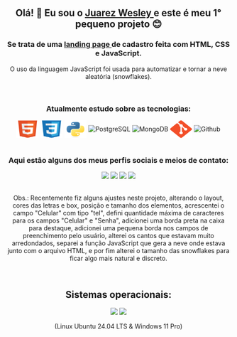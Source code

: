 <div>
  
  <h2 align="center">
    Olá! 🫡 Eu sou o 
    <a href="https://www.linkedin.com/in/juarez-wesley/"> Juarez Wesley </a> e este é meu 1° pequeno projeto 😊
  </div>
    <div>
    <p>
<h3 align="center">
  Se trata de uma 
    <a href="https://juarezwesley.github.io/landing-page-cadastro/"> landing page </a> de cadastro feita com HTML, CSS e JavaScript.
    </div>
    <p align="center">O uso da linguagem JavaScript foi usada para automatizar e tornar a neve aleatória (snowflakes).</p><br/>
      

  <h3 align="center">
  Atualmente estudo sobre as tecnologias:
    </h3>
</div>

<div align="center" valign="top">
  <img align="center" alt="HTML5" height="40" width="50" src="https://raw.githubusercontent.com/devicons/devicon/master/icons/html5/html5-original.svg">
  <img align="center" alt="CSS3" height="40" width="50" src="https://raw.githubusercontent.com/devicons/devicon/master/icons/css3/css3-original.svg">
   <img align="center" alt="Python" height="40" width="50" src="https://raw.githubusercontent.com/devicons/devicon/master/icons/python/python-original.svg">
  <img align="center" alt="PostgreSQL" height="40" width="50" src="https://upload.wikimedia.org/wikipedia/commons/2/29/Postgresql_elephant.svg">
  <img align="center" alt="MongoDB" height="40" width="50" src="https://www.svgrepo.com/show/331488/mongodb.svg">
  <img align="center" alt="Git" height="40" width="50" src="https://raw.githubusercontent.com/devicons/devicon/master/icons/git/git-original.svg">
  <img align="center" alt="Github" height="40" width="50" src="https://cdn.worldvectorlogo.com/logos/github-icon-2.svg">
</div><br>

  <h3 align="center">
  Aqui estão alguns dos meus perfis sociais e meios de contato:
    </h3>
 <div align="center">
  <a href="https://www.instagram.com/juarezweslley/" target="_blank"><img src="https://img.shields.io/badge/-Instagram-%23E4405F?style=for-the-badge&logo=instagram&logoColor=white" target="_blank"></a>
  <a href="https://www.linkedin.com/in/juarez-wesley/" target="_blank"><img src="https://img.shields.io/badge/-LinkedIn-%230077B5?style=for-the-badge&logo=linkedin&logoColor=white" target="_blank"></a> 
  <a href="mailto:juniormonte22@gmail.com"><img src="https://img.shields.io/badge/-Gmail-%23333?style=for-the-badge&logo=gmail&logoColor=white" target="_blank"></a>
  <a href="https://wa.me/+5511989504174"><img src="https://img.shields.io/badge/WhatsApp-25D366?style=for-the-badge&logo=whatsapp&logoColor=white" target="_blank"></a>
</div><br>
</div>    

<p align="center"> Obs.: Recentemente fiz alguns ajustes neste projeto, alterando o layout, cores das letras e box, posição e tamanho dos elementos, acrescentei o campo "Celular" com tipo "tel", defini quantidade máxima de caracteres para os campos "Celular" e "Senha", adicionei uma borda preta na caixa para destaque, adicionei uma pequena borda nos campos de preenchimento pelo usuário, alterei os cantos que estavam muito arredondados, separei a função JavaScript que gera a neve onde estava junto com o arquivo HTML, e por fim alterei o tamanho das snowflakes para ficar algo mais natural e discreto.</p><br>

<h2 align="center">Sistemas operacionais:</h2>

<div align="center">
  <img src="https://img.shields.io/badge/Linux-FCC624?style=for-the-badge&logo=linux&logoColor=black" />
  <img src="https://img.shields.io/badge/Windows-0078D6?style=for-the-badge&logo=windows&logoColor=white" />
</div>
<p align="center">(Linux Ubuntu 24.04 LTS & Windows 11 Pro)</p>
